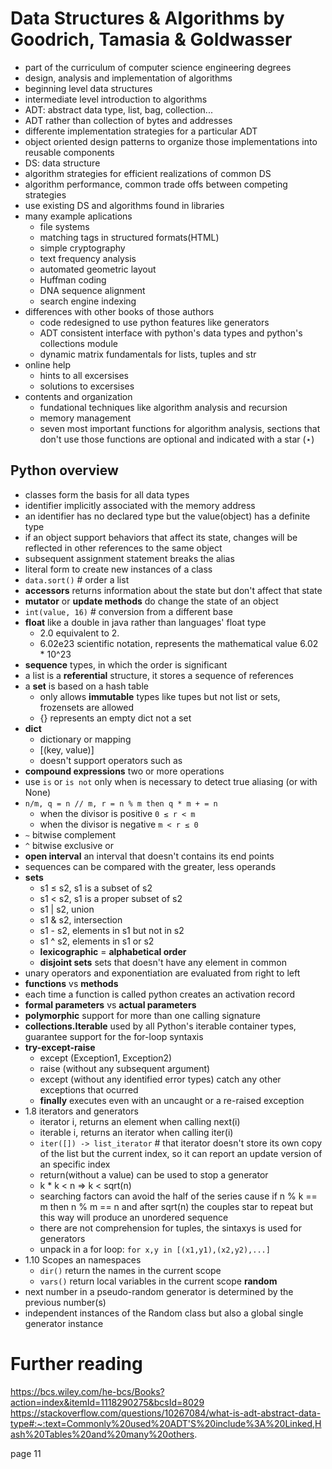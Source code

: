 # Data Structures & Algorithms by Goodrich, Tamasia & Goldwasser
- part of the curriculum of computer science engineering degrees
- design, analysis and implementation of algorithms
- beginning level data structures
- intermediate level introduction to algorithms
- ADT: abstract data type, list, bag, collection...
- ADT rather than collection of bytes and addresses
- differente implementation strategies for a particular ADT
- object oriented design patterns to organize those implementations into reusable components
- DS: data structure
- algorithm strategies for efficient realizations of common DS
- algorithm performance, common trade offs between competing strategies
- use existing DS and algorithms found in libraries
- many example aplications
    - file systems
    - matching tags in structured formats(HTML)
    - simple cryptography
    - text frequency analysis
    - automated geometric layout
    - Huffman coding
    - DNA sequence alignment
    - search engine indexing
- differences with other books of those authors
    - code redesigned to use python features like generators
    - ADT consistent interface with python's data types and python's collections module
    - dynamic matrix fundamentals for lists, tuples and str
- online help
    - hints to all excersises
    - solutions to excersises
- contents and organization
    - fundational techniques like algorithm analysis and recursion
    - memory management
    - seven most important functions for algorithm analysis, sections that don't use those functions are optional and indicated with a star (⋆)

## Python overview
- classes form the basis for all data types
- identifier implicitly associated with the memory address
- an identifier has no declared type but the value(object) has a definite type
- if an object support behaviors that affect its state, changes will be reflected in other references to the same object
- subsequent assignment statement breaks the alias
- literal form to create new instances of a class
- `data.sort()`  # order a list
- **accessors** returns information about the state but don't affect that state
- **mutator** or **update methods** do change the state of an object
- `int(value, 16)`  # conversion from a different base
- **float** like a double in java rather than languages' float type
    - 2.0 equivalent to 2.
    - 6.02e23 scientific notation, represents the mathematical value 6.02 * 10^23
- **sequence** types, in which the order is significant
- a list is a **referential** structure, it stores a sequence of references
- a **set** is based on a hash table
    - only allows **immutable** types like tupes but not list or sets, frozensets are allowed
    - {} represents an empty dict not a set
- **dict**
    - dictionary or mapping
    - [(key, value)]
    - doesn't support operators such as
- **compound expressions** two or more operations
- use `is` or `is not` only when is necessary to detect true aliasing (or with None)
- `n/m, q = n // m, r = n % m then q * m + = n`
    - when the divisor is positive `0 ≤ r < m`
    - when the divisor is negative `m < r ≤ 0`
- `~` bitwise complement
- `^` bitwise exclusive or
- **open interval** an interval that doesn't contains its end points
- sequences can be compared with the greater, less operands
- **sets**
    - s1 ≤ s2, s1 is a subset of s2
    - s1 < s2, s1 is a proper subset of s2
    - s1 | s2, union
    - s1 & s2, intersection
    - s1 - s2, elements in s1 but not in s2
    - s1 ^ s2, elements in s1 or s2
    - **lexicographic** = **alphabetical order**
    - **disjoint sets** sets that doesn't have any element in common
- unary operators and exponentiation are evaluated from right to left
- **functions** vs **methods**
- each time a function is called python creates an activation record
- **formal parameters** vs **actual parameters**
- **polymorphic** support for more than one calling signature
- **collections.Iterable** used by all Python's iterable container types, guarantee support for the for-loop syntaxis
- **try-except-raise**
    - except (Exception1, Exception2)
    - raise (without any subsequent argument)
    - except (without any identified error types) catch any other exceptions that ocurred
    - **finally** executes even with an uncaught or a re-raised exception
- 1.8 iterators and generators
    - iterator i, returns an element when calling next(i)
    - iterable i, returns an iterator when calling iter(i)
    - `iter([]) -> list_iterator`  # that iterator doesn't store its own copy of the list but the current index, so it can report an update version of an specific index
    - return(without a value) can be used to stop a generator
    - k * k < n => k < sqrt(n)
    - searching factors can avoid the half of the series cause if n % k \== m then n % m \== n and after sqrt(n) the couples star to repeat but this way will produce an unordered sequence
    - there are not comprehension for tuples, the sintaxys is used for generators
    - unpack in a for loop: `for x,y in [(x1,y1),(x2,y2),...]`
- 1.10 Scopes an namespaces
    - `dir()` return the names in the current scope
    - `vars()` return local variables in the current scope
**random**
- next number in a pseudo-random generator is determined by the previous number(s)
- independent instances of the Random class but also a global single generator instance

# Further reading
https://bcs.wiley.com/he-bcs/Books?action=index&itemId=1118290275&bcsId=8029
https://stackoverflow.com/questions/10267084/what-is-adt-abstract-data-type#:~:text=Commonly%20used%20ADT'S%20include%3A%20Linked,Hash%20Tables%20and%20many%20others.


page 11